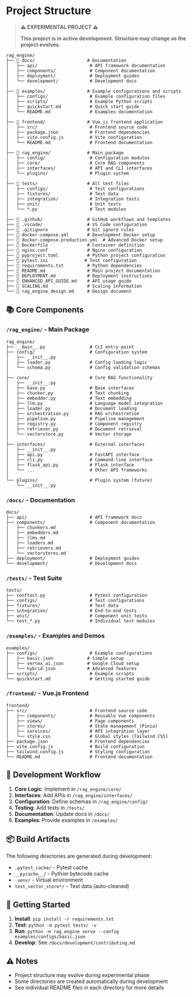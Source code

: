 # Project Structure

> **⚠️ EXPERIMENTAL PROJECT ⚠️**
> 
> **This project is in active development. Structure may change as the project evolves.**

```
rag_engine/
├── 📁 docs/                    # Documentation
│   ├── api/                    # API framework documentation
│   ├── components/             # Component documentation
│   ├── deployment/             # Deployment guides
│   └── development/            # Development docs
│
├── 📁 examples/                # Example configurations and scripts
│   ├── configs/                # Example configuration files
│   ├── scripts/                # Example Python scripts
│   ├── quickstart.md           # Quick start guide
│   └── README.md               # Examples documentation
│
├── 📁 frontend/                # Vue.js frontend application
│   ├── src/                    # Frontend source code
│   ├── package.json            # Frontend dependencies
│   ├── vite.config.js          # Vite configuration
│   └── README.md               # Frontend documentation
│
├── 📁 rag_engine/              # Main package
│   ├── config/                 # Configuration modules
│   ├── core/                   # Core RAG components
│   ├── interfaces/             # API and CLI interfaces
│   └── plugins/                # Plugin system
│
├── 📁 tests/                   # All test files
│   ├── configs/                # Test configurations
│   ├── fixtures/               # Test data
│   ├── integration/            # Integration tests
│   ├── unit/                   # Unit tests
│   └── *.py                    # Test modules
│
├── 📁 .github/                 # GitHub workflows and templates
├── 📁 .vscode/                 # VS Code configuration
├── 📄 .gitignore               # Git ignore rules
├── 📄 docker-compose.yml       # Development Docker setup
├── 📄 docker-compose.production.yml  # Advanced Docker setup
├── 📄 Dockerfile               # Container definition
├── 📄 nginx.conf               # Nginx configuration
├── 📄 pyproject.toml           # Python project configuration
├── 📄 pytest.ini              # Test configuration
├── 📄 requirements.txt         # Python dependencies
├── 📄 README.md                # Main project documentation
├── 📄 DEPLOYMENT.md            # Deployment instructions
├── 📄 ENHANCED_API_GUIDE.md    # API usage guide
├── 📄 SCALING.md               # Scaling information
└── 📄 rag_engine_design.md     # Design document
```

## 📚 Core Components

### `/rag_engine/` - Main Package
```
rag_engine/
├── __main__.py                 # CLI entry point
├── config/                     # Configuration system
│   ├── __init__.py
│   ├── loader.py               # Config loading logic
│   └── schema.py               # Config validation schemas
│
├── core/                       # Core RAG functionality
│   ├── __init__.py
│   ├── base.py                 # Base interfaces
│   ├── chunker.py              # Text chunking
│   ├── embedder.py             # Text embedding
│   ├── llm.py                  # Language model integration
│   ├── loader.py               # Document loading
│   ├── orchestration.py        # RAG orchestration
│   ├── pipeline.py             # Pipeline management
│   ├── registry.py             # Component registry
│   ├── retriever.py            # Document retrieval
│   └── vectorstore.py          # Vector storage
│
├── interfaces/                 # External interfaces
│   ├── __init__.py
│   ├── api.py                  # FastAPI interface
│   ├── cli.py                  # Command-line interface
│   ├── flask_api.py            # Flask interface
│   └── ...                     # Other API frameworks
│
└── plugins/                    # Plugin system (future)
    └── __init__.py
```

### `/docs/` - Documentation
```
docs/
├── api/                        # API framework docs
├── components/                 # Component documentation
│   ├── chunkers.md
│   ├── embedders.md
│   ├── llms.md
│   ├── loaders.md
│   ├── retrievers.md
│   └── vectorstores.md
├── deployment/                 # Deployment guides
└── development/                # Development docs
```

### `/tests/` - Test Suite
```
tests/
├── conftest.py                 # Pytest configuration
├── configs/                    # Test configurations
├── fixtures/                   # Test data
├── integration/                # End-to-end tests
├── unit/                       # Component unit tests
└── test_*.py                   # Individual test modules
```

### `/examples/` - Examples and Demos
```
examples/
├── configs/                    # Example configurations
│   ├── basic.json             # Simple setup
│   ├── vertex_ai.json         # Google Cloud setup
│   └── hybrid.json            # Advanced features
├── scripts/                    # Example scripts
└── quickstart.md               # Getting started guide
```

### `/frontend/` - Vue.js Frontend
```
frontend/
├── src/                        # Frontend source code
│   ├── components/             # Reusable Vue components
│   ├── views/                  # Page components
│   ├── stores/                 # State management (Pinia)
│   ├── services/               # API integration layer
│   └── style.css               # Global styles (Tailwind CSS)
├── package.json                # Frontend dependencies
├── vite.config.js              # Build configuration
├── tailwind.config.js          # Styling configuration
└── README.md                   # Frontend documentation
```

## 🔧 Development Workflow

1. **Core Logic**: Implement in `/rag_engine/core/`
2. **Interfaces**: Add APIs in `/rag_engine/interfaces/`
3. **Configuration**: Define schemas in `/rag_engine/config/`
4. **Testing**: Add tests in `/tests/`
5. **Documentation**: Update docs in `/docs/`
6. **Examples**: Provide examples in `/examples/`

## 📦 Build Artifacts

The following directories are generated during development:
- `.pytest_cache/` - Pytest cache
- `__pycache__/` - Python bytecode cache
- `.venv/` - Virtual environment
- `test_vector_store*/` - Test data (auto-cleaned)

## 🚀 Getting Started

1. **Install**: `pip install -r requirements.txt`
2. **Test**: `python -m pytest tests/ -v`
3. **Run**: `python -m rag_engine serve --config examples/configs/basic.json`
4. **Develop**: See `/docs/development/contributing.md`

## ⚠️ Notes

- Project structure may evolve during experimental phase
- Some directories are created automatically during development
- See individual README files in each directory for more details
